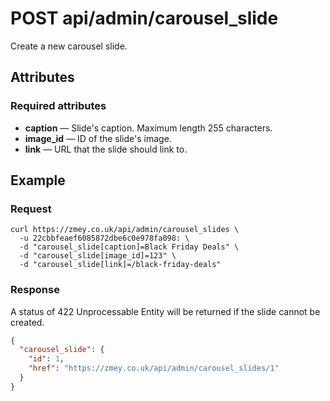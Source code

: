 # POST api/admin/carousel_slide

Create a new carousel slide.

## Attributes

### Required attributes

* **caption** — Slide's caption. Maximum length 255 characters.
* **image_id** — ID of the slide's image.
* **link** — URL that the slide should link to.

## Example

### Request

```
curl https://zmey.co.uk/api/admin/carousel_slides \
  -u 22cbbfeaef6085872dbe6c0e978fa098: \
  -d "carousel_slide[caption]=Black Friday Deals" \
  -d "carousel_slide[image_id]=123" \
  -d "carousel_slide[link]=/black-friday-deals"
```

### Response

A status of 422 Unprocessable Entity will be returned if the slide cannot be
created.

```json
{
  "carousel_slide": {
    "id": 1,
    "href": "https://zmey.co.uk/api/admin/carousel_slides/1"
  }
}
```
